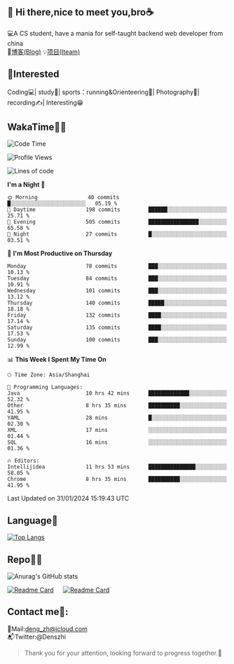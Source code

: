 👋 Hi there,nice to meet you,bro☕
---
💻A CS student, have a mania for self-taught backend web developer from china   
📌[博客(Blog)](https://github.com/HealUP/MyBlog)
💡[项目(Iteam)](https://healup.github.io/)

 <!-- waka-box start -->
 <!-- waka-box end -->
 
🧲**Interested**
--
Coding💻| study📖| sports：running&Orienteering🏃‍| Photography📸| recording✍️| Interesting😁

WakaTime👨‍💻
---
<!--START_SECTION:waka-->
![Code Time](http://img.shields.io/badge/Code%20Time-622%20hrs%2034%20mins-blue)

![Profile Views](http://img.shields.io/badge/Profile%20Views-1-blue)

![Lines of code](https://img.shields.io/badge/From%20Hello%20World%20I%27ve%20Written-205.0%20thousand%20lines%20of%20code-blue)

**I'm a Night 🦉** 

```text
🌞 Morning                40 commits          █░░░░░░░░░░░░░░░░░░░░░░░░   05.19 % 
🌆 Daytime                198 commits         ██████░░░░░░░░░░░░░░░░░░░   25.71 % 
🌃 Evening                505 commits         ████████████████░░░░░░░░░   65.58 % 
🌙 Night                  27 commits          █░░░░░░░░░░░░░░░░░░░░░░░░   03.51 % 
```
📅 **I'm Most Productive on Thursday** 

```text
Monday                   78 commits          ███░░░░░░░░░░░░░░░░░░░░░░   10.13 % 
Tuesday                  84 commits          ███░░░░░░░░░░░░░░░░░░░░░░   10.91 % 
Wednesday                101 commits         ███░░░░░░░░░░░░░░░░░░░░░░   13.12 % 
Thursday                 140 commits         █████░░░░░░░░░░░░░░░░░░░░   18.18 % 
Friday                   132 commits         ████░░░░░░░░░░░░░░░░░░░░░   17.14 % 
Saturday                 135 commits         ████░░░░░░░░░░░░░░░░░░░░░   17.53 % 
Sunday                   100 commits         ███░░░░░░░░░░░░░░░░░░░░░░   12.99 % 
```


📊 **This Week I Spent My Time On** 

```text
🕑︎ Time Zone: Asia/Shanghai

💬 Programming Languages: 
Java                     10 hrs 42 mins      █████████████░░░░░░░░░░░░   52.32 % 
Other                    8 hrs 35 mins       ██████████░░░░░░░░░░░░░░░   41.95 % 
YAML                     28 mins             █░░░░░░░░░░░░░░░░░░░░░░░░   02.30 % 
XML                      17 mins             ░░░░░░░░░░░░░░░░░░░░░░░░░   01.44 % 
SQL                      16 mins             ░░░░░░░░░░░░░░░░░░░░░░░░░   01.36 % 

🔥 Editors: 
Intellijidea             11 hrs 53 mins      ███████████████░░░░░░░░░░   58.05 % 
Chrome                   8 hrs 35 mins       ██████████░░░░░░░░░░░░░░░   41.95 % 
```


 Last Updated on 31/01/2024 15:19:43 UTC
<!--END_SECTION:waka-->

Language🚀
---
[![Top Langs](https://github-readme-stats.vercel.app/api/top-langs/?username=HealUP&layout=compact&hide_border=true)](https://github.com/HealUP)

Repo🧑‍💻
---
![Anurag's GitHub stats](https://github-readme-stats.vercel.app/api?username=HealUP&count_private=true&show_icons=true&theme=gruvbox&hide_border=true) 

[![Readme Card](https://github-readme-stats.vercel.app/api/pin/?username=HealUP&repo=InternetEy&theme=transparent)](https://github.com/HealUP/InternetEy) &emsp;
[![Readme Card](https://github-readme-stats.vercel.app/api/pin/?username=HealUP&repo=CampusExperience&theme=transparent)](https://github.com/HealUP/CampusExperience)


Contact me📱:
---
📮Mail:deng_zh@icloud.com  
📬Twitter:@Denszhi  

> Thank you for your attention, looking forward to progress together.🎉

